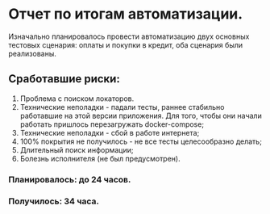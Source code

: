 # Отчет по итогам автоматизации.

Изначально планировалось провести автоматизацию двух основных тестовых сценария: оплаты и покупки в кредит, оба сценария были реализованы.

## Сработавшие риски:
1. Проблема с поиском локаторов.
2. Технические неполадки - падали тесты, раннее стабильно работавшие на этой версии приложения. Для того, чтобы они начали работать пришлось перезагружать docker-compose;
3. Технические неполадки - сбой в работе интернета;
4. 100% покрытия не получилось - не все тесты целесообразно делать;
5. Длительный поиск информации;
6. Болезнь исполнителя (не был предусмотрен).

### Планировалось: до 24 часов.
### Получилось: 34 часа.